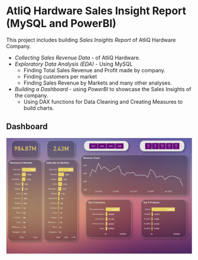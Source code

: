 # AtliQ Hardware Sales Insight Report (MySQL and PowerBI)

This project includes building *Sales Insights Report* of AtliQ Hardware Company.

- *Collecting Sales Revenue Data* - of AtliQ Hardware.
- *Exploratory Data Analysis (EDA)* - Using MySQL
    - Finding Total Sales Revenue and Profit made by company.
    - Finding customers per market
    - Finding Sales Revenue by Markets and many other analyses.
- *Building a Dashboard* - using *PowerBI* to showcase the Sales Insights of the company.
    - Using DAX functions for Data Cleaning and Creating Measures to build charts.

## Dashboard
![](Dashboard/Sales_Insights_Dashboard.PNG)
